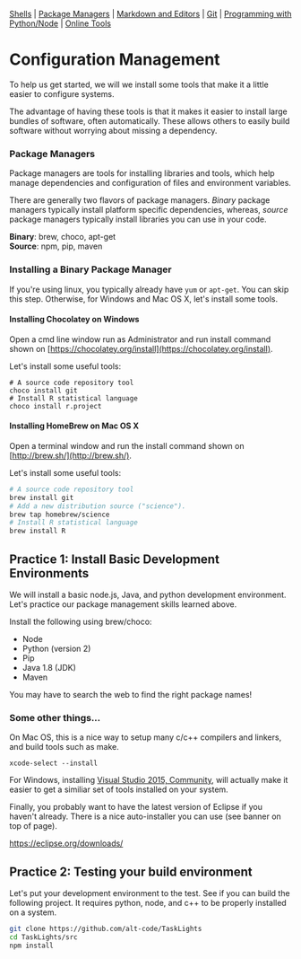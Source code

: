 [Shells](https://github.com/REU-SOS/EngineeringBasics/blob/master/Shells.md#shells) | [Package Managers](https://github.com/REU-SOS/EngineeringBasics/blob/master/PackageManagers.md#configuration-management) | [Markdown and Editors](https://github.com/REU-SOS/EngineeringBasics/blob/master/MarkdownEditors.md#markdown) | [Git](https://github.com/REU-SOS/EngineeringBasics/blob/master/Git.md#git) | [Programming with Python/Node](https://github.com/REU-SOS/EngineeringBasics/blob/master/Programming.md#programming) | [Online Tools](https://github.com/REU-SOS/EngineeringBasics/blob/master/OnlineTools.md#online-tools)

# Configuration Management

To help us get started, we will we install some tools that make it a little easier to configure systems.

The advantage of having these tools is that it makes it easier to install large bundles of software, often automatically. These allows others to easily build software without worrying about missing a dependency.

### Package Managers

Package managers are tools for installing libraries and tools, which help manage dependencies and configuration of files and environment variables. 

There are generally two flavors of package managers. *Binary* package managers typically install platform specific dependencies, whereas, *source* package managers typically install libraries you can use in your code.

**Binary**: brew, choco, apt-get  
**Source**: npm, pip, maven

### Installing a Binary Package Manager

If you're using linux, you typically already have `yum` or `apt-get`. You can skip this step. Otherwise, for Windows and Mac OS X, let's install some tools.

#### Installing Chocolatey on Windows

Open a cmd line window run as Administrator and run install command shown on [https://chocolatey.org/install](https://chocolatey.org/install).

Let's install some useful tools:
```
# A source code repository tool
choco install git
# Install R statistical language
choco install r.project
```

#### Installing HomeBrew on Mac OS X

Open a terminal window and run the install command shown on [http://brew.sh/](http://brew.sh/).

Let's install some useful tools:

```bash
# A source code repository tool
brew install git
# Add a new distribution source ("science"). 
brew tap homebrew/science
# Install R statistical language
brew install R
```

## Practice 1: Install Basic Development Environments

We will install a basic node.js, Java, and python development environment. Let's practice our package management skills learned above.

Install the following using brew/choco:

* Node
* Python (version 2)
* Pip
* Java 1.8 (JDK)
* Maven

You may have to search the web to find the right package names!

### Some other things...

On Mac OS, this is a nice way to setup many c/c++ compilers and linkers, and build tools such as make.

```
xcode-select --install
```

For Windows, installing [Visual Studio 2015, Community](https://www.visualstudio.com/en-us/products/visual-studio-community-vs.aspx), will actually make it easier to get a similiar set of tools installed on your system.

Finally, you probably want to have the latest version of Eclipse if you haven't already.  There is a nice auto-installer you can use (see banner on top of page).

https://eclipse.org/downloads/

## Practice 2: Testing your build environment

Let's put your development environment to the test. See if you can build the following project. It requires python, node, and c++ to be properly installed on a system.

```bash
git clone https://github.com/alt-code/TaskLights
cd TaskLights/src
npm install
```
